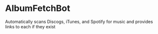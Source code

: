 # AlbumFetchBot
Automatically scans Discogs, iTunes, and Spotify for music and provides links to each if they exist
